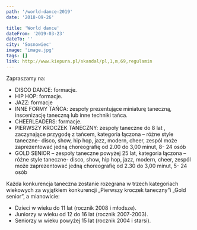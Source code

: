 ```yaml
---
path: '/world-dance-2019'
date: '2018-09-26'

title: 'World dance'
dateFrom: '2019-03-23'
dateTo: ''
city: 'Sosnowiec'
image: 'image.jpg'
tags: []
link: http://www.kiepura.pl/skandal/pl,1,m,69,regulamin
---
```

Zapraszamy na:
- DISCO DANCE: formacje.
- HIP HOP: formacje.
- JAZZ: formacje
- INNE FORMY TAŃCA: zespoły prezentujące miniaturę taneczną, inscenizację taneczną lub inne 
techniki tańca.
- CHEERLEADERS: formacje.
- PIERWSZY KROCZEK TANECZNY: zespoły taneczne do 8 lat , zaczynające przygodę z tańcem, kategoria 
łączona – różne style taneczne- disco, show, hip hop, jazz, modern, cheer, zespól może zaprezentować jedną choreografię od 2.00 do 3,00 minut, 8- 24 osób
- GOLD SENIOR – zespoły taneczne powyżej 25 lat, kategoria łączona – różne style taneczne- disco, 
show, hip hop, jazz, modern, cheer, zespól może zaprezentować jedną choreografię od 2.30 do 3,00 minut, 5- 24 osób

Każda konkurencja taneczna zostanie rozegrana w trzech kategoriach wiekowych za wyjątkiem konkurencji „Pierwszy kroczek taneczny”i „Gold senior”, a mianowicie:

- Dzieci w wieku do 11 lat (rocznik 2008 i młodsze).
- Juniorzy w wieku od 12 do 16 lat (rocznik 2007-2003).
- Seniorzy w wieku powyżej 15 lat (rocznik 2004 i starsi).
